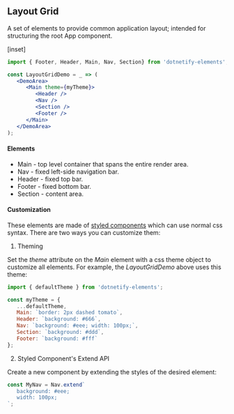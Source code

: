 ﻿## Layout Grid

A set of elements to provide common application layout; intended for structuring the root App component.

[inset]

```jsx
import { Footer, Header, Main, Nav, Section} from 'dotnetify-elements';

const LayoutGridDemo = _ => (
   <DemoArea>
      <Main theme={myTheme}>
         <Header />
         <Nav />
         <Section />
         <Footer />
      </Main>
   </DemoArea>
);
```
#### Elements

- Main - top level container that spans the entire render area.
- Nav - fixed left-side navigation bar.
- Header - fixed top bar. 
- Footer - fixed bottom bar.
- Section - content area.

#### Customization

These elements are made of [styled components](https://www.styled-components.com/) which can use normal css syntax.  There are two ways you can customize them:

1. Theming

Set the _theme_ attribute on the _Main_ element with a css theme object to customize all elements.  For example, the _LayoutGridDemo_ above uses this theme:

```jsx
import { defaultTheme } from 'dotnetify-elements';

const myTheme = {
   ...defaultTheme,
   Main: `border: 2px dashed tomato`,
   Header: `background: #666`,
   Nav: `background: #eee; width: 100px;`,
   Section: `background: #ddd`,
   Footer: `background: #fff`
};
```

2. Styled Component's Extend API

Create a new component by extending the styles of the desired element:

```jsx
const MyNav = Nav.extend`
   background: #eee; 
   width: 100px;
`;
```